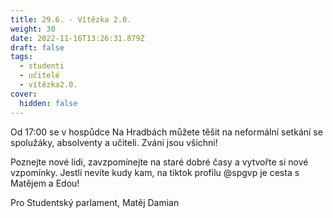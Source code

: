 ```yaml
---
title: 29.6. - Vítězka 2.0.
weight: 30
date: 2022-11-16T13:26:31.879Z
draft: false
tags:
  - studenti
  - učitelé
  - vítězka2.0.
cover:
  hidden: false
---
```

<!--StartFragment-->

Od 17:00 se v hospůdce Na Hradbách můžete těšit na neformální setkání se spolužáky, absolventy a učiteli. Zváni jsou všichni!

Poznejte nové lidi, zavzpomínejte na staré dobré časy a vytvořte si nové vzpomínky. Jestli nevíte kudy kam, na tiktok profilu @spgvp je cesta s Matějem a Edou!

Pro Studentský parlament, Matěj Damian



<!--EndFragment-->